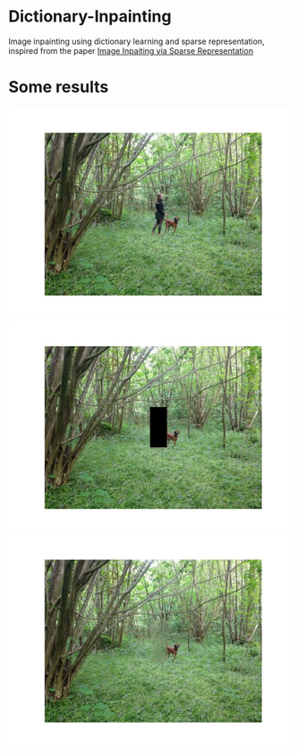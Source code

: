 # Dictionary-Inpainting
Image inpainting using dictionary learning and sparse representation, inspired from the paper <a href="https://www.researchgate.net/publication/220736614_Image_inpainting_via_sparse_representation">Image Inpaiting via Sparse Representation</a>

# Some results
<center>
  <img src="https://github.com/khiem2105/Dictionary-Inpainting/blob/main/image/results/outdoor_origin.jpg" alt="outdoor_origin">
  <img src="https://github.com/khiem2105/Dictionary-Inpainting/blob/main/image/results/outdoor_noisy.jpg" alt="outdoor_50%noise">
  <img src="https://github.com/khiem2105/Dictionary-Inpainting/blob/main/image/results/outdoor_inpainted.jpg" alt="outdoor inpainted">
 </center>
